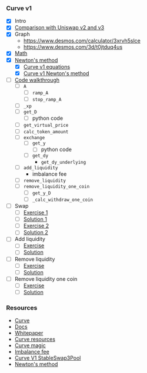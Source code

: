 ### Curve v1

-   [x] Intro
-   [x] [Comparison with Uniswap v2 and v3](./topics/amm/curve-v1/comparisons.md)
-   [x] Graph
    -   https://www.desmos.com/calculator/3xrvh5slce
    -   https://www.desmos.com/3d/t0jtduq4us
-   [x] [Math](./excalidraw/amm/curve-v1/curve-v1-eq.png)
-   [x] [Newton's method](./excalidraw/amm/curve-v1/curve-v1-newton.png)
    -   [x] [Curve v1 equations](./notebook/curve_v1_equations.ipynb)
    -   [x] [Curve v1 Newton's method](./notebook/curve_v1_newton.ipynb)
-   [ ] [Code walkthrough](./topics/amm/curve-v1/StableSwap3Pool.vy)
    -   [ ] `A`
        -   [ ] `ramp_A`
        -   [ ] `stop_ramp_A`
    -   [ ] `_xp`
    -   [ ] `get_D`
        -   [ ] python code
    -   [ ] `get_virtual_price`
    -   [ ] `calc_token_amount`
    -   [ ] `exchange`
        -   [ ] `get_y`
            -   [ ] python code
        -   [ ] `get_dy`
            -   `get_dy_underlying`
    -   [ ] `add_liquidity`
        -   imbalance fee
    -   [ ] `remove_liquidity`
    -   [ ] `remove_liquidity_one_coin`
        -   [ ] `get_y_D`
        -   [ ] `_calc_withdraw_one_coin`
-   [ ] Swap
    -   [ ] [Exercise 1](./foundry/test/curve-v1/exercises/CurveV1Swap.test.sol)
    -   [ ] [Solution 1](./foundry/test/curve-v1/solutions/CurveV1Swap.test.sol)
    -   [ ] [Exercise 2](./foundry/test/curve-v1/exercises/CurveV1Swap.test.sol)
    -   [ ] [Solution 2](./foundry/test/curve-v1/solutions/CurveV1Swap.test.sol)
-   [ ] Add liquidity
    -   [ ] [Exercise](./foundry/test/curve-v1/exercises/CurveV1Liquidity.test.sol)
    -   [ ] [Solution](./foundry/test/curve-v1/solutions/CurveV1Liquidity.test.sol)
-   [ ] Remove liquidity
    -   [ ] [Exercise](./foundry/test/curve-v1/exercises/CurveV1Liquidity.test.sol)
    -   [ ] [Solution](./foundry/test/curve-v1/solutions/CurveV1Liquidity.test.sol)
-   [ ] Remove liquidity one coin
    -   [ ] [Exercise](./foundry/test/curve-v1/exercises/CurveV1Liquidity.test.sol)
    -   [ ] [Solution](./foundry/test/curve-v1/solutions/CurveV1Liquidity.test.sol)

### Resources

-   [Curve](https://curve.fi)
-   [Docs](https://curve.readthedocs.io/)
-   [Whitepaper](https://resources.curve.fi/pdf/curve-stableswap.pdf)
-   [Curve resources](https://resources.curve.fi/)
-   [Curve magic](https://hackmd.io/@alltold/curve-magic)
-   [Imbalance fee](https://ethereum.stackexchange.com/questions/124850/curve-amm-how-is-fee-calculated-when-adding-liquidity)
-   [Curve V1 StableSwap3Pool](https://github.com/curvefi/curve-contract/blob/master/contracts/pools/3pool/StableSwap3Pool.vy)
-   [Newton's method](https://en.wikipedia.org/wiki/Newton's_method)
